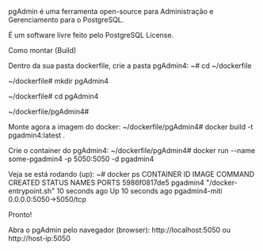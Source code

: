 pgAdmin é uma ferramenta open-source para Administração e Gerenciamento para o PostgreSQL.

É um software livre feito pelo PostgreSQL License.

Como montar (Build)

Dentro da sua pasta dockerfile, crie a pasta pgAdmin4:
~# cd ~/dockerfile

~/dockerfile# mkdir pgAdmin4

~/dockerfile# cd pgAdmin4

~/dockerfile/pgAdmin4#

Monte agora a imagem do docker:
~/dockerfile/pgAdmin4# docker build -t pgadmin4:latest .

Crie o container do pgAdmin4:
~/dockerfile/pgAdmin4# docker run --name some-pgadmin4 -p 5050:5050 -d pgadmin4

Veja se está rodando (up):
~# docker ps
CONTAINER ID   IMAGE            COMMAND              CREATED           STATUS           NAMES              PORTS
5986f0817de5  pgadmin4  "/docker-entrypoint.sh"   10 seconds ago   Up 10 seconds ago pgadmin4-miti 0.0.0.0:5050->5050/tcp

Pronto!

Abra o pgAdmin pelo navegador (browser):
http://localhost:5050 ou http://host-ip:5050
